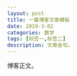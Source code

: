 ```yaml
---
layout: post
title: 一篇博客文章模板
date: 2019-3-02
categories: 数学
tags: [标签一,标签二]
description: 文章金句。
---
```


博客正文。












